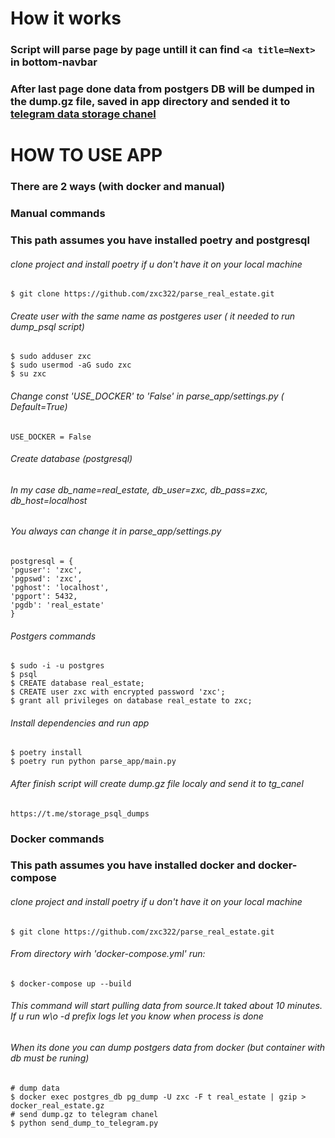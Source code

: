 # How it works

### Script will parse page by page untill it can find ```<a title=Next>``` in bottom-navbar
### After last page done data from postgers DB will be dumped in the dump.gz file, saved in app directory and sended it to [telegram data storage chanel](https://t.me/storage_psql_dumps)


# HOW TO USE APP

### There are 2 ways (with docker and manual)

### Manual commands
### This path assumes you have installed poetry and postgresql
###### clone project and install poetry if u don't have it on your local machine

    $ git clone https://github.com/zxc322/parse_real_estate.git


###### Create user with the same name as postgeres user ( it needed to run dump_psql script)

    $ sudo adduser zxc 
    $ sudo usermod -aG sudo zxc
    $ su zxc

###### Change const 'USE_DOCKER' to 'False' in parse_app/settings.py ( Default=True)

    USE_DOCKER = False


###### Create database (postgresql)
###### In my case db_name=real_estate, db_user=zxc, db_pass=zxc, db_host=localhost
###### You always can change it in parse_app/settings.py

    postgresql = {
    'pguser': 'zxc',
    'pgpswd': 'zxc',
    'pghost': 'localhost',
    'pgport': 5432,
    'pgdb': 'real_estate'
    }

###### Postgers commands

    $ sudo -i -u postgres
    $ psql  
    $ CREATE database real_estate;
    $ CREATE user zxc with encrypted password 'zxc';
    $ grant all privileges on database real_estate to zxc;

###### Install dependencies and run app


    $ poetry install
    $ poetry run python parse_app/main.py

###### After finish script will create dump.gz file localy and send it to tg_canel
    https://t.me/storage_psql_dumps


### Docker commands
### This path assumes you have installed docker and docker-compose


###### clone project and install poetry if u don't have it on your local machine

    $ git clone https://github.com/zxc322/parse_real_estate.git
    
###### From directory wirh 'docker-compose.yml' run:

    $ docker-compose up --build
    
###### This command will start pulling data from source.It taked about 10 minutes. If u run w\o -d prefix logs let you know when process is done
###### When its done you can dump postgers data from docker (but container with db must be runing)

    # dump data
    $ docker exec postgres_db pg_dump -U zxc -F t real_estate | gzip > docker_real_estate.gz
    # send dump.gz to telegram chanel
    $ python send_dump_to_telegram.py

